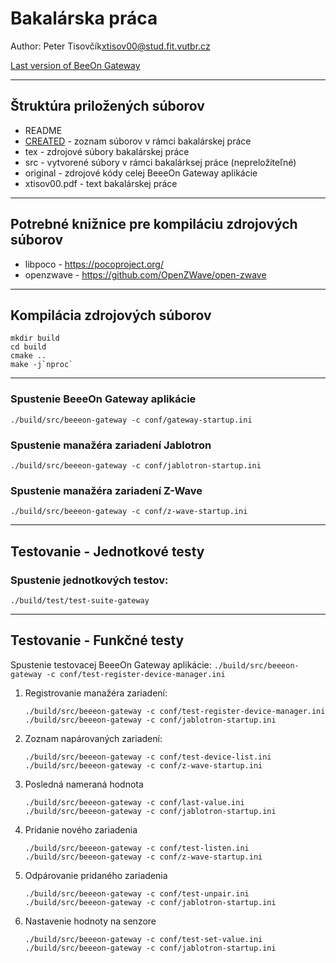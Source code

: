 # Bakalárska práca

Author: Peter Tisovčík<xtisov00@stud.fit.vutbr.cz>

[Last version of BeeOn Gateway](https://github.com/BeeeOn/gateway)

----------------------------------------------------------

## Štruktúra priložených súborov

 * README
 * [CREATED](CREATED.md) - zoznam súborov v rámci bakalárskej práce
 * tex - zdrojové súbory bakalárskej práce
 * src - vytvorené súbory v rámci bakalárksej práce (nepreložiteľné)
 * original - zdrojové kódy celej BeeeOn Gateway aplikácie
 * xtisov00.pdf - text bakalárskej práce

----------------------------------------------------------

## Potrebné knižnice pre kompiláciu zdrojových súborov
 * libpoco - https://pocoproject.org/
 * openzwave - https://github.com/OpenZWave/open-zwave

----------------------------------------------------------

## Kompilácia zdrojových súborov
```
mkdir build
cd build
cmake ..
make -j`nproc`
```

----------------------------------------------------------

### Spustenie BeeeOn Gateway aplikácie
```
./build/src/beeeon-gateway -c conf/gateway-startup.ini
```

### Spustenie manažéra zariadení Jablotron
```
./build/src/beeeon-gateway -c conf/jablotron-startup.ini
```

### Spustenie manažéra zariadení Z-Wave
```
./build/src/beeeon-gateway -c conf/z-wave-startup.ini
```

----------------------------------------------------------

## Testovanie - Jednotkové testy

### Spustenie jednotkových testov:
```
./build/test/test-suite-gateway
```

----------------------------------------------------------

## Testovanie - Funkčné testy

Spustenie testovacej BeeeOn Gateway aplikácie: `./build/src/beeeon-gateway -c conf/test-register-device-manager.ini`

1. Registrovanie manažéra zariadení:
	```
	./build/src/beeeon-gateway -c conf/test-register-device-manager.ini
	./build/src/beeeon-gateway -c conf/jablotron-startup.ini
	```

2. Zoznam napárovaných zariadení:
	```
	./build/src/beeeon-gateway -c conf/test-device-list.ini
	./build/src/beeeon-gateway -c conf/z-wave-startup.ini
	```

3. Posledná nameraná hodnota
	```
	./build/src/beeeon-gateway -c conf/last-value.ini
	./build/src/beeeon-gateway -c conf/jablotron-startup.ini
	```

4. Pridanie nového zariadenia
	```
	./build/src/beeeon-gateway -c conf/test-listen.ini
	./build/src/beeeon-gateway -c conf/z-wave-startup.ini
	```

5. Odpárovanie pridaného zariadenia
	```
	./build/src/beeeon-gateway -c conf/test-unpair.ini
	./build/src/beeeon-gateway -c conf/jablotron-startup.ini
	```

6. Nastavenie hodnoty na senzore
	```
	./build/src/beeeon-gateway -c conf/test-set-value.ini
	./build/src/beeeon-gateway -c conf/jablotron-startup.ini
	```

